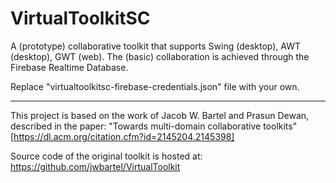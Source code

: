 # VirtualToolkitSC
A (prototype) collaborative toolkit that supports Swing (desktop), AWT (desktop), GWT (web). The (basic) collaboration is achieved through the Firebase Realtime Database.

Replace "virtualtoolkitsc-firebase-credentials.json" file with your own.

---------------------------------------------------
This project is based on the work of Jacob W. Bartel and Prasun Dewan, described in the paper: "Towards multi-domain collaborative toolkits" [https://dl.acm.org/citation.cfm?id=2145204.2145398]

Source code of the original toolkit is hosted at: https://github.com/jwbartel/VirtualToolkit